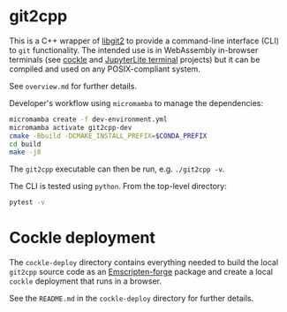 # git2cpp

This is a C++ wrapper of [libgit2](https://libgit2.org/) to provide a command-line interface (CLI)
to `git` functionality. The intended use is in WebAssembly in-browser terminals (see
[cockle](https://github.com/jupyterlite/cockle) and
[JupyterLite terminal](https://github.com/jupyterlite/terminal) projects) but it can be compiled and
used on any POSIX-compliant system.

See `overview.md` for further details.

Developer's workflow using `micromamba` to manage the dependencies:

```bash
micromamba create -f dev-environment.yml
micromamba activate git2cpp-dev
cmake -Bbuild -DCMAKE_INSTALL_PREFIX=$CONDA_PREFIX
cd build
make -j8
```

The `git2cpp` executable can then be run, e.g. `./git2cpp -v`.

The CLI is tested using `python`. From the top-level directory:

```bash
pytest -v
```

# Cockle deployment

The `cockle-deploy` directory contains everything needed to build the local `git2cpp` source code as
an [Emscripten-forge](https://emscripten-forge.org/) package and create a local `cockle`
deployment that runs in a browser.

See the `README.md` in the `cockle-deploy` directory for further details.
